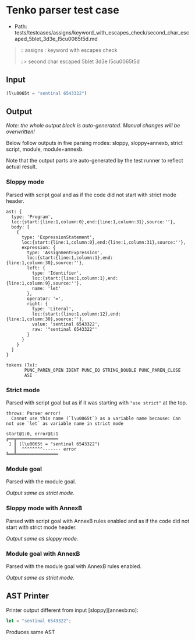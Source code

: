 # Tenko parser test case

- Path: tests/testcases/assigns/keyword_with_escapes_check/second_char_escaped_5blet_3d3e_l5cu0065t5d.md

> :: assigns : keyword with escapes check
>
> ::> second char escaped 5blet 3d3e l5cu0065t5d

## Input

`````js
(l\u0065t = "sentinal 6543322")
`````

## Output

_Note: the whole output block is auto-generated. Manual changes will be overwritten!_

Below follow outputs in five parsing modes: sloppy, sloppy+annexb, strict script, module, module+annexb.

Note that the output parts are auto-generated by the test runner to reflect actual result.

### Sloppy mode

Parsed with script goal and as if the code did not start with strict mode header.

`````
ast: {
  type: 'Program',
  loc:{start:{line:1,column:0},end:{line:1,column:31},source:''},
  body: [
    {
      type: 'ExpressionStatement',
      loc:{start:{line:1,column:0},end:{line:1,column:31},source:''},
      expression: {
        type: 'AssignmentExpression',
        loc:{start:{line:1,column:1},end:{line:1,column:30},source:''},
        left: {
          type: 'Identifier',
          loc:{start:{line:1,column:1},end:{line:1,column:9},source:''},
          name: 'let'
        },
        operator: '=',
        right: {
          type: 'Literal',
          loc:{start:{line:1,column:12},end:{line:1,column:30},source:''},
          value: 'sentinal 6543322',
          raw: '"sentinal 6543322"'
        }
      }
    }
  ]
}

tokens (7x):
       PUNC_PAREN_OPEN IDENT PUNC_EQ STRING_DOUBLE PUNC_PAREN_CLOSE
       ASI
`````

### Strict mode

Parsed with script goal but as if it was starting with `"use strict"` at the top.

`````
throws: Parser error!
  Cannot use this name (`l\u0065t`) as a variable name because: Can not use `let` as variable name in strict mode

start@1:0, error@1:1
╔══╦════════════════
 1 ║ (l\u0065t = "sentinal 6543322")
   ║  ^^^^^^^^------- error
╚══╩════════════════

`````

### Module goal

Parsed with the module goal.

_Output same as strict mode._

### Sloppy mode with AnnexB

Parsed with script goal with AnnexB rules enabled and as if the code did not start with strict mode header.

_Output same as sloppy mode._

### Module goal with AnnexB

Parsed with the module goal with AnnexB rules enabled.

_Output same as strict mode._

## AST Printer

Printer output different from input [sloppy][annexb:no]:

````js
let = "sentinal 6543322";
````

Produces same AST
